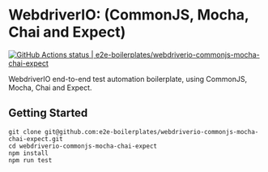# WebdriverIO: (CommonJS, Mocha, Chai and Expect)

[![GitHub Actions status | e2e-boilerplates/webdriverio-commonjs-mocha-chai-expect](https://github.com/e2e-boilerplates/webdriverio-commonjs-mocha-chai-expect/workflows/webdriverio-commonjs-mocha-chai-expect/badge.svg)](https://github.com/e2e-boilerplates/webdriverio-commonjs-mocha-chai-expect/actions?workflow=webdriverio-commonjs-mocha-chai-expect)

WebdriverIO end-to-end test automation boilerplate, using CommonJS, Mocha, Chai and Expect.

## Getting Started

    git clone git@github.com:e2e-boilerplates/webdriverio-commonjs-mocha-chai-expect.git
    cd webdriverio-commonjs-mocha-chai-expect
    npm install
    npm run test
